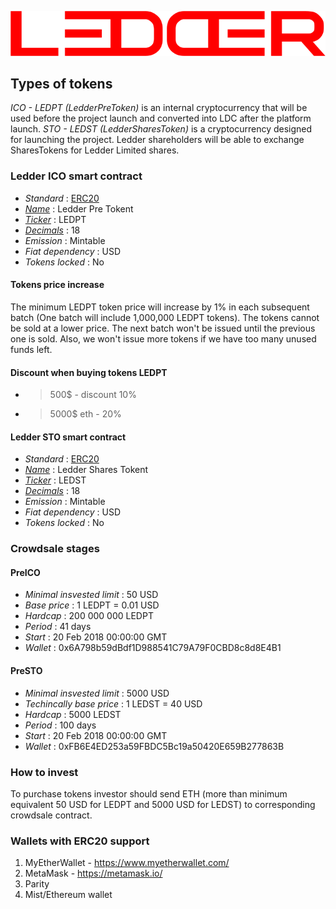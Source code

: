 ![Ledder](ledder.png "Ledder")

## Types of tokens
*ICO - LEDPT (LedderPreToken)*  is an internal cryptocurrency that will be used before the project launch and converted into LDC after the platform launch.
*STO - LEDST (LedderSharesToken)*  is a cryptocurrency designed for launching the project. Ledder shareholders will be able to exchange SharesTokens for Ledder Limited shares.

### Ledder ICO smart contract

* _Standard_        : [ERC20](https://github.com/ethereum/EIPs/blob/master/EIPS/eip-20.md)
* _[Name](https://github.com/ethereum/EIPs/blob/master/EIPS/eip-20.md#name)_            : Ledder Pre Tokent
* _[Ticker](https://github.com/ethereum/EIPs/blob/master/EIPS/eip-20.md#symbol)_          : LEDPT
* _[Decimals](https://github.com/ethereum/EIPs/blob/master/EIPS/eip-20.md#decimals)_        : 18
* _Emission_        : Mintable
* _Fiat dependency_ : USD
* _Tokens locked_   : No

#### Tokens price increase
The minimum LEDPT token price will increase by 1% in each subsequent batch (One batch will include 1,000,000 LEDPT tokens). The tokens cannot be sold at a lower price. The next batch won't be issued until the previous one is sold. Also, we won't issue more tokens if we have too many unused funds left.

#### Discount when buying tokens LEDPT
* >500$ - discount 10%
* >5000$ eth - 20%

#### Ledder STO smart contract

* _Standard_        : [ERC20](https://github.com/ethereum/EIPs/blob/master/EIPS/eip-20.md)
* _[Name](https://github.com/ethereum/EIPs/blob/master/EIPS/eip-20.md#name)_            : Ledder Shares Tokent
* _[Ticker](https://github.com/ethereum/EIPs/blob/master/EIPS/eip-20.md#symbol)_          : LEDST
* _[Decimals](https://github.com/ethereum/EIPs/blob/master/EIPS/eip-20.md#decimals)_        : 18
* _Emission_        : Mintable
* _Fiat dependency_ : USD
* _Tokens locked_   : No


### Crowdsale stages

#### PreICO
* _Minimal insvested limit_     : 50 USD
* _Base price_                  : 1 LEDPT = 0.01 USD
* _Hardcap_                     : 200 000 000 LEDPT
* _Period_                      : 41 days
* _Start_                       : 20 Feb 2018 00:00:00 GMT
* _Wallet_                      : 0x6A798b59dBdf1D988541C79A79F0CBD8c8d8E4B1

#### PreSTO
* _Minimal insvested limit_     : 5000 USD
* _Techincally base price_      : 1 LEDST = 40 USD
* _Hardcap_                     : 5000 LEDST
* _Period_                      : 100 days
* _Start_                       : 20 Feb 2018 00:00:00 GMT
* _Wallet_                      : 0xFB6E4ED253a59FBDC5Bc19a50420E659B277863B


### How to invest
To purchase tokens investor should send ETH (more than minimum equivalent 50 USD for LEDPT and 5000 USD for LEDST) to corresponding crowdsale contract.

### Wallets with ERC20 support
1. MyEtherWallet - https://www.myetherwallet.com/
1. MetaMask - https://metamask.io/
2. Parity
3. Mist/Ethereum wallet
